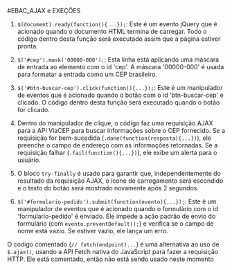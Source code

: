 #EBAC_AJAX e EXEÇÕES

1. `$(document).ready(function(){...});`: Este é um evento jQuery que é acionado quando o documento HTML termina de carregar. Todo o código dentro desta função será executado assim que a página estiver pronta.

2. `$('#cep').mask('00000-000');`: Esta linha está aplicando uma máscara de entrada ao elemento com o id 'cep'. A máscara '00000-000' é usada para formatar a entrada como um CEP brasileiro.

3. `$('#btn-buscar-cep').click(function(){...});`: Este é um manipulador de eventos que é acionado quando o botão com o id 'btn-buscar-cep' é clicado. O código dentro desta função será executado quando o botão for clicado.

4. Dentro do manipulador de clique, o código faz uma requisição AJAX para a API ViaCEP para buscar informações sobre o CEP fornecido. Se a requisição for bem-sucedida (`.done(function(resposta){...})`), ele preenche o campo de endereço com as informações retornadas. Se a requisição falhar (`.fail(function(){...})`), ele exibe um alerta para o usuário.

5. O bloco `try-finally` é usado para garantir que, independentemente do resultado da requisição AJAX, o ícone de carregamento será escondido e o texto do botão será mostrado novamente após 2 segundos.

6. `$('#formulario-pedido').submit(function(evento){...});`: Este é um manipulador de eventos que é acionado quando o formulário com o id 'formulario-pedido' é enviado. Ele impede a ação padrão de envio do formulário (com `evento.preventDefault();`) e verifica se o campo de nome está vazio. Se estiver vazio, ele lança um erro.

O código comentado (`// fetch(endpoint)...`) é uma alternativa ao uso de `$.ajax()`, usando a API Fetch nativa do JavaScript para fazer a requisição HTTP. Ele está comentado, então não está sendo usado neste momento